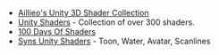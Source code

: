* [Aillieo's Unity 3D Shader Collection](https://github.com/aillieo/unity3d-shader-collection)
* [Unity Shaders](https://github.com/knapeczadam/Unity-Shaders) - Collection of over 300 shaders.
* [100 Days Of Shaders](https://github.com/perebalsach/100DaysOfShaders)
* [Syns Unity Shaders](https://github.com/synlogic/Syns-Unity-Shaders) - Toon, Water, Avatar, Scanlines
